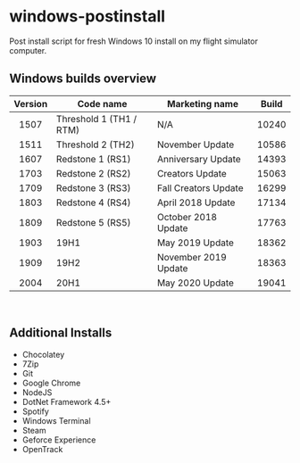 # windows-postinstall

Post install script for fresh Windows 10 install on my flight simulator computer.

## Windows builds overview

| Version | Code name               | Marketing name       | Build |
| :-----: | ----------------------- | -------------------- | :---: |
|  1507   | Threshold 1 (TH1 / RTM) | N/A                  | 10240 |
|  1511   | Threshold 2 (TH2)       | November Update      | 10586 |
|  1607   | Redstone 1 (RS1)        | Anniversary Update   | 14393 |
|  1703   | Redstone 2 (RS2)        | Creators Update      | 15063 |
|  1709   | Redstone 3 (RS3)        | Fall Creators Update | 16299 |
|  1803   | Redstone 4 (RS4)        | April 2018 Update    | 17134 |
|  1809   | Redstone 5 (RS5)        | October 2018 Update  | 17763 |
|  1903   | 19H1                    | May 2019 Update      | 18362 |
|  1909   | 19H2                    | November 2019 Update | 18363 |
|  2004   | 20H1                    | May 2020 Update      | 19041 |

&nbsp;

## Additional Installs

- Chocolatey
- 7Zip
- Git
- Google Chrome
- NodeJS
- DotNet Framework 4.5+
- Spotify
- Windows Terminal
- Steam
- Geforce Experience
- OpenTrack
